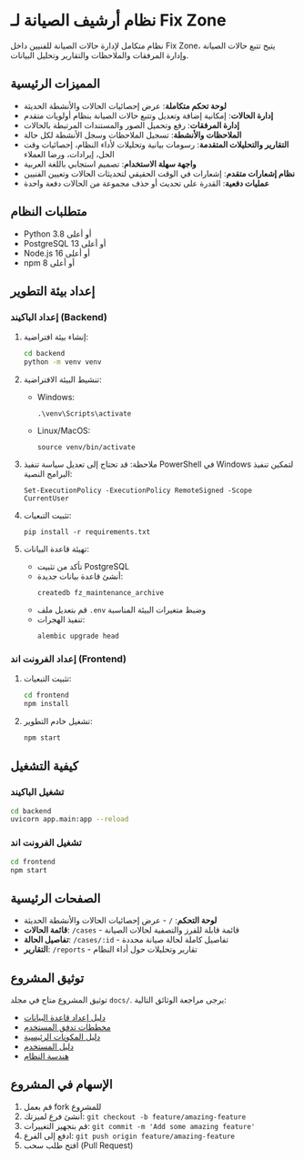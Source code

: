 # نظام أرشيف الصيانة لـ Fix Zone

نظام متكامل لإدارة حالات الصيانة للفنيين داخل Fix Zone، يتيح تتبع حالات الصيانة وإدارة المرفقات والملاحظات والتقارير وتحليل البيانات.

## المميزات الرئيسية

- **لوحة تحكم متكاملة**: عرض إحصائيات الحالات والأنشطة الحديثة
- **إدارة الحالات**: إمكانية إضافة وتعديل وتتبع حالات الصيانة بنظام أولويات متقدم
- **إدارة المرفقات**: رفع وتحميل الصور والمستندات المرتبطة بالحالات
- **الملاحظات والأنشطة**: تسجيل الملاحظات وسجل الأنشطة لكل حالة
- **التقارير والتحليلات المتقدمة**: رسومات بيانية وتحليلات لأداء النظام، إحصائيات وقت الحل، إيرادات، ورضا العملاء
- **واجهة سهلة الاستخدام**: تصميم استجابي باللغة العربية
- **نظام إشعارات متقدم**: إشعارات في الوقت الحقيقي لتحديثات الحالات وتعيين الفنيين
- **عمليات دفعية**: القدرة على تحديث أو حذف مجموعة من الحالات دفعة واحدة

## متطلبات النظام

- Python 3.8 أو أعلى
- PostgreSQL 13 أو أعلى
- Node.js 16 أو أعلى
- npm 8 أو أعلى

## إعداد بيئة التطوير

### إعداد الباكيند (Backend)

1. إنشاء بيئة افتراضية:
   ```bash
   cd backend
   python -m venv venv
   ```

2. تنشيط البيئة الافتراضية:
   - Windows:
     ```
     .\venv\Scripts\activate
     ```
   - Linux/MacOS:
     ```
     source venv/bin/activate
     ```

3. ملاحظة: قد تحتاج إلى تعديل سياسة تنفيذ PowerShell في Windows لتمكين تنفيذ البرامج النصية:
   ```
   Set-ExecutionPolicy -ExecutionPolicy RemoteSigned -Scope CurrentUser
   ```

4. تثبيت التبعيات:
   ```
   pip install -r requirements.txt
   ```

5. تهيئة قاعدة البيانات:
   - تأكد من تثبيت PostgreSQL
   - أنشئ قاعدة بيانات جديدة:
     ```
     createdb fz_maintenance_archive
     ```
   - قم بتعديل ملف `.env` وضبط متغيرات البيئة المناسبة
   - تنفيذ الهجرات:
     ```
     alembic upgrade head
     ```

### إعداد الفرونت اند (Frontend)

1. تثبيت التبعيات:
   ```bash
   cd frontend
   npm install
   ```

2. تشغيل خادم التطوير:
   ```bash
   npm start
   ```

## كيفية التشغيل

### تشغيل الباكيند

```bash
cd backend
uvicorn app.main:app --reload
```

### تشغيل الفرونت اند

```bash
cd frontend
npm start
```

## الصفحات الرئيسية

- **لوحة التحكم**: `/` - عرض إحصائيات الحالات والأنشطة الحديثة
- **قائمة الحالات**: `/cases` - قائمة قابلة للفرز والتصفية لحالات الصيانة
- **تفاصيل الحالة**: `/cases/:id` - تفاصيل كاملة لحالة صيانة محددة
- **التقارير**: `/reports` - تقارير وتحليلات حول أداء النظام

## توثيق المشروع

توثيق المشروع متاح في مجلد `docs/`. يرجى مراجعة الوثائق التالية:

- [دليل إعداد قاعدة البيانات](docs/database_setup.md)
- [مخططات تدفق المستخدم](docs/wireframes/user_flows.md)
- [دليل المكونات الرئيسية](docs/components.md)
- [دليل المستخدم](docs/user_manual.md)
- [هندسة النظام](docs/system_architecture.md)

## الإسهام في المشروع

1. قم بعمل fork للمشروع
2. أنشئ فرع لميزتك: `git checkout -b feature/amazing-feature`
3. قم بتجهيز التغييرات: `git commit -m 'Add some amazing feature'`
4. ادفع إلى الفرع: `git push origin feature/amazing-feature`
5. افتح طلب سحب (Pull Request)
